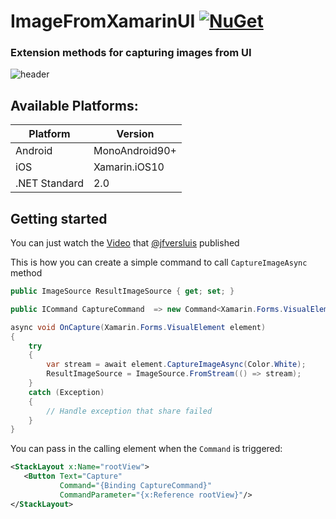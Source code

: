 # ImageFromXamarinUI [![NuGet](https://img.shields.io/nuget/v/ImageFromXamarinUI?style=plastic)](https://www.nuget.org/packages/ImageFromXamarinUI/)
### Extension methods for capturing images from UI

![header](/header.svg)

## Available Platforms:

| Platform | Version |
| --- | --- |
| Android | MonoAndroid90+|
| iOS | Xamarin.iOS10 |
| .NET Standard | 2.0 |

## Getting started

You can just watch the [Video](https://youtu.be/O9D3NSYh1t0) that [@jfversluis](https://github.com/jfversluis) published


This is how you can create a simple command to call `CaptureImageAsync` method

```csharp
public ImageSource ResultImageSource { get; set; }

public ICommand CaptureCommand  => new Command<Xamarin.Forms.VisualElement>(OnCapture);

async void OnCapture(Xamarin.Forms.VisualElement element)
{
    try
    {
        var stream = await element.CaptureImageAsync(Color.White);
        ResultImageSource = ImageSource.FromStream(() => stream);
    }
    catch (Exception)
    {
        // Handle exception that share failed
    }        
}
 ```
 
 You can pass in the calling element when the `Command` is triggered:
 
 ```xml
<StackLayout x:Name="rootView">
    <Button Text="Capture"
            Command="{Binding CaptureCommand}"
            CommandParameter="{x:Reference rootView}"/>
</StackLayout>
 ```
